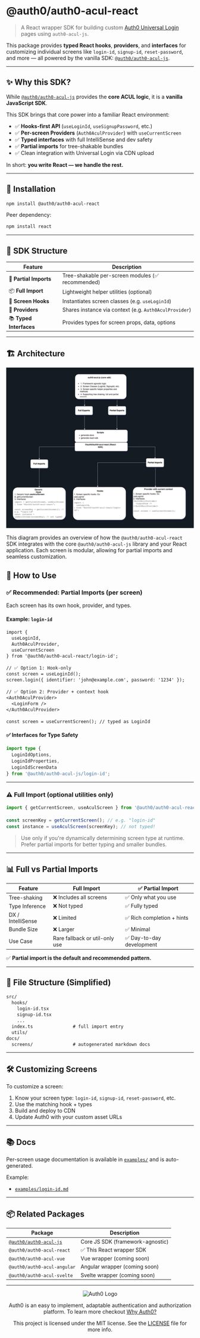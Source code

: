 # @auth0/auth0-acul-react

> A React wrapper SDK for building custom [Auth0 Universal Login](https://auth0.com/docs/customize/universal-login-pages) pages using `auth0-acul-js`.

This package provides **typed React hooks**, **providers**, and **interfaces** for customizing individual screens like `login-id`, `signup-id`, `reset-password`, and more — all powered by the vanilla SDK: [`@auth0/auth0-acul-js`](https://www.npmjs.com/package/@auth0/auth0-acul-js).

---

## ✨ Why this SDK?

While [`@auth0/auth0-acul-js`](https://www.npmjs.com/package/@auth0/auth0-acul-js) provides the **core ACUL logic**, it is a **vanilla JavaScript SDK**.

This SDK brings that core power into a familiar React environment:

- ✅ **Hooks-first API** (`useLoginId`, `useSignupPassword`, etc.)
- ✅ **Per-screen Providers** (`Auth0AculProvider`) with `useCurrentScreen`
- ✅ **Typed interfaces** with full IntelliSense and dev safety
- ✅ **Partial imports** for tree-shakable bundles
- ✅ Clean integration with Universal Login via CDN upload

In short: **you write React — we handle the rest.**

---

## 🚀 Installation

```bash
npm install @auth0/auth0-acul-react
```

Peer dependency:
```bash
npm install react
```

---

## 🧱 SDK Structure

| Feature                      | Description                                          |
|------------------------------|------------------------------------------------------|
| 🧩 **Partial Imports**         | Tree-shakable per-screen modules (✅ recommended)     |
| 📦 **Full Import**            | Lightweight helper utilities (optional)             |
| 🎯 **Screen Hooks**           | Instantiates screen classes (e.g. `useLoginId`)     |
| 🧪 **Providers**              | Shares instance via context (e.g. `Auth0AculProvider`) |
| 📚 **Typed Interfaces**       | Provides types for screen props, data, options      |

---

## 🏗 Architecture
![Architecture Diagram](./assets/architecture.png)

This diagram provides an overview of how the `@auth0/auth0-acul-react` SDK integrates with the core `@auth0/auth0-acul-js` library and your React application. Each screen is modular, allowing for partial imports and seamless customization.

## 🧭 How to Use

### ✅ **Recommended: Partial Imports (per screen)**

Each screen has its own hook, provider, and types.

#### Example: `login-id`

```tsx
import {
  useLoginId,
  Auth0AculProvider,
  useCurrentScreen
} from '@auth0/auth0-acul-react/login-id';

// ✅ Option 1: Hook-only
const screen = useLoginId();
screen.login({ identifier: 'john@example.com', password: '1234' });

// ✅ Option 2: Provider + context hook
<Auth0AculProvider>
  <LoginForm />
</Auth0AculProvider>

const screen = useCurrentScreen(); // typed as LoginId
```

#### ✅ Interfaces for Type Safety

```ts
import type {
  LoginIdOptions,
  LoginIdProperties,
  LoginIdScreenData
} from '@auth0/auth0-acul-js/login-id';
```

---

### ⚠️ Full Import (optional utilities only)

```ts
import { getCurrentScreen, useAculScreen } from '@auth0/auth0-acul-react';

const screenKey = getCurrentScreen(); // e.g. "login-id"
const instance = useAculScreen(screenKey); // not typed!
```

> Use only if you're dynamically determining screen type at runtime.
> Prefer partial imports for better typing and smaller bundles.

---

## 📊 Full vs Partial Imports

| Feature                     | Full Import                      | ✅ Partial Import                  |
|----------------------------|----------------------------------|------------------------------------|
| Tree-shaking               | ❌ Includes all screens           | ✅ Only what you use               |
| Type Inference             | ❌ Not typed                      | ✅ Fully typed                     |
| DX / IntelliSense          | ❌ Limited                        | ✅ Rich completion + hints        |
| Bundle Size                | ❌ Larger                         | ✅ Minimal                         |
| Use Case                   | Rare fallback or util-only use   | ✅ Day-to-day development          |

✅ **Partial import is the default and recommended pattern.**

---

## 📁 File Structure (Simplified)

```
src/
  hooks/
    login-id.tsx
    signup-id.tsx
    ...
  index.ts               # full import entry
  utils/
docs/
  screens/               # autogenerated markdown docs
```

---

## 🛠️ Customizing Screens

To customize a screen:

1. Know your screen type: `login-id`, `signup-id`, `reset-password`, etc.
2. Use the matching hook + types
3. Build and deploy to CDN
4. Update Auth0 with your custom asset URLs

---

## 📚 Docs

Per-screen usage documentation is available in [`examples/`](https://github.com/auth0/universal-login/tree/main/packages/auth0-acul-react/examples) and is auto-generated. <!-- typedoc-disable -->

Example:
- [`examples/login-id.md`](./examples/login-id.md)

---

## 📦 Related Packages

| Package                     | Description                            |
|-----------------------------|----------------------------------------|
| [`@auth0/auth0-acul-js`](https://npmjs.com/package/@auth0/auth0-acul-js) | Core JS SDK (framework-agnostic)    |
| `@auth0/auth0-acul-react`   | ✅ This React wrapper SDK               |
| `@auth0/auth0-acul-vue`     | Vue wrapper (coming soon)              |
| `@auth0/auth0-acul-angular` | Angular wrapper (coming soon)          |
| `@auth0/auth0-acul-svelte`  | Svelte wrapper (coming soon)           |

---

<p align="center">
  <picture>
    <source media="(prefers-color-scheme: light)" srcset="https://cdn.auth0.com/website/sdks/logos/auth0_light_mode.png"   width="150">
    <source media="(prefers-color-scheme: dark)" srcset="https://cdn.auth0.com/website/sdks/logos/auth0_dark_mode.png" width="150">
    <img alt="Auth0 Logo" src="https://cdn.auth0.com/website/sdks/logos/auth0_light_mode.png" width="150">
  </picture>
</p>
<p align="center">Auth0 is an easy to implement, adaptable authentication and authorization platform. To learn more checkout <a href="https://auth0.com/why-auth0">Why Auth0?</a></p>
<p align="center">
This project is licensed under the MIT license. See the <a href="https://github.com/auth0/auth0.js/blob/master/LICENSE"> LICENSE</a> file for more info.</p>
